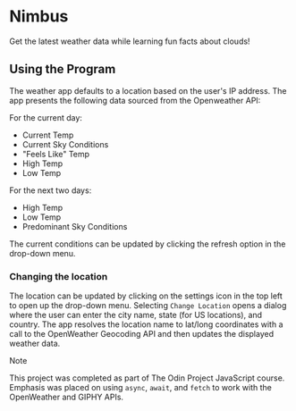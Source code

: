 # Nimbus

Get the latest weather data while learning fun facts about clouds!

## Using the Program

The weather app defaults to a location based on the user's IP address. The app presents the following data sourced from the Openweather API:

For the current day:

- Current Temp
- Current Sky Conditions
- "Feels Like" Temp
- High Temp
- Low Temp

For the next two days:

- High Temp
- Low Temp
- Predominant Sky Conditions

The current conditions can be updated by clicking the refresh option in the drop-down menu.

### Changing the location

The location can be updated by clicking on the settings icon in the top left to open up the drop-down menu. Selecting `Change Location` opens a dialog where the user can enter the city name, state (for US locations), and country. The app resolves the location name to lat/long coordinates with a call to the OpenWeather Geocoding API and then updates the displayed weather data.

> [!NOTE]
> This project was completed as part of The Odin Project JavaScript course. Emphasis was placed on using `async`, `await`, and `fetch` to work with the OpenWeather and GIPHY APIs.
